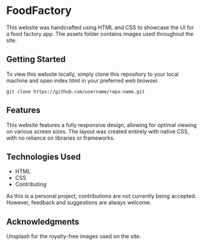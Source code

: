 # FoodFactory

This website was handcrafted using HTML and CSS to showcase the UI for a food factory app. 
The assets folder contains images used throughout the site.

## Getting Started

To view this website locally, simply clone this repository to your local machine and open index.html in your preferred web browser.
```git
git clone https://github.com/username/repo-name.git
```
## Features

This website features a fully responsive design, allowing for optimal viewing on various screen sizes. The layout was created entirely with native CSS, with no reliance on libraries or frameworks.

## Technologies Used
* HTML
* CSS
* Contributing

As this is a personal project, contributions are not currently being accepted. However, feedback and suggestions are always welcome.

## Acknowledgments
Unsplash for the royalty-free images used on the site.
